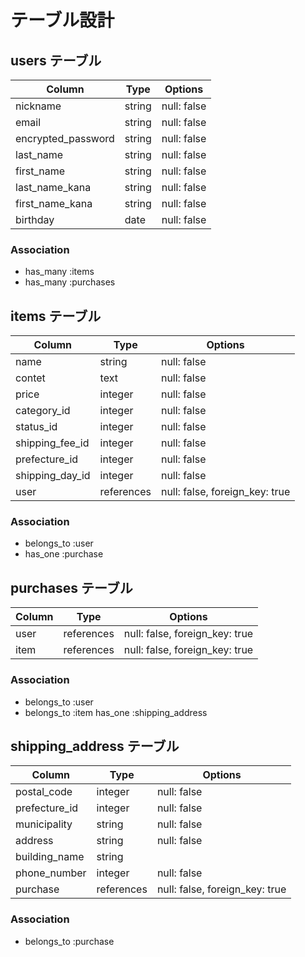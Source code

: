 # テーブル設計

## users テーブル

| Column             | Type    | Options     |
| ------------------ | ------- | ----------- |
| nickname           | string  | null: false |
| email              | string  | null: false |
| encrypted_password | string  | null: false |
| last_name          | string  | null: false |
| first_name         | string  | null: false |
| last_name_kana     | string  | null: false |
| first_name_kana    | string  | null: false |
| birthday           | date    | null: false |

### Association

- has_many :items
- has_many :purchases

## items テーブル

| Column           | Type       | Options                         |
| ---------------- | ---------- | ------------------------------- |
| name             | string     | null: false                     |
| contet           | text       | null: false                     |
| price            | integer    | null: false                     |
| category_id      | integer    | null: false                     |
| status_id        | integer    | null: false                     |
| shipping_fee_id  | integer    | null: false                     |
| prefecture_id    | integer    | null: false                     |
| shipping_day_id | integer    | null: false                     |
| user             | references | null: false, foreign_key: true  |

### Association

- belongs_to :user
- has_one :purchase

## purchases テーブル

| Column | Type       | Options                        |
| ------ | ---------- | ------------------------------ |
| user   | references | null: false, foreign_key: true |
| item   | references | null: false, foreign_key: true |

### Association

- belongs_to :user
- belongs_to :item
  has_one :shipping_address

## shipping_address テーブル

| Column         | Type       | Options                        |
| -------------- | ---------- | -------------------------------|
| postal_code    | integer    | null: false                    |
| prefecture_id  | integer    | null: false                    |
| municipality   | string     | null: false                    |
| address        | string     | null: false                    |
| building_name  | string     |                                |
| phone_number   | integer    | null: false                    |
| purchase       | references | null: false, foreign_key: true |

### Association

- belongs_to :purchase


